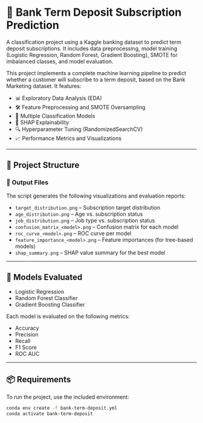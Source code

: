 # 🏦 Bank Term Deposit Subscription Prediction
A classification project using a Kaggle banking dataset to predict term deposit subscriptions. It includes data preprocessing, model training (Logistic Regression, Random Forest, Gradient Boosting), SMOTE for imbalanced classes, and model evaluation.


This project implements a complete machine learning pipeline to predict whether a customer will subscribe to a term deposit, based on the Bank Marketing dataset. It features:

- 📊 Exploratory Data Analysis (EDA)
- 🛠 Feature Preprocessing and SMOTE Oversampling
- 🤖 Multiple Classification Models
- 🧠 SHAP Explainability
- 🔍 Hyperparameter Tuning (RandomizedSearchCV)
- 📈 Performance Metrics and Visualizations

---

## 🔧 Project Structure

### 📁 Output Files
The script generates the following visualizations and evaluation reports:

- `target_distribution.png` – Subscription target distribution
- `age_distribution.png` – Age vs. subscription status
- `job_distribution.png` – Job type vs. subscription status
- `confusion_matrix_<model>.png` – Confusion matrix for each model
- `roc_curve_<model>.png` – ROC curve per model
- `feature_importance_<model>.png` – Feature importances (for tree-based models)
- `shap_summary.png` – SHAP value summary for the best model

---

## 🧠 Models Evaluated

- Logistic Regression
- Random Forest Classifier
- Gradient Boosting Classifier

Each model is evaluated on the following metrics:
- Accuracy
- Precision
- Recall
- F1 Score
- ROC AUC

---

## 📦 Requirements

To run the project, use the included environment:

```bash
conda env create -f bank-term-deposit.yml
conda activate bank-term-deposit
